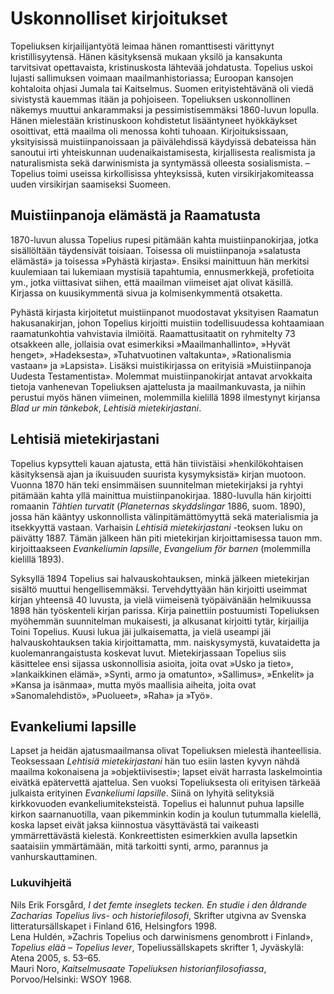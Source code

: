 # Uskonnolliset kirjoitukset

Topeliuksen kirjailijantyötä leimaa hänen romanttisesti värittynyt kristillisyytensä. Hänen käsityksensä mukaan yksilö ja kansakunta tarvitsivat opettavaista, kristinuskosta lähtevää johdatusta. Topelius uskoi lujasti sallimuksen voimaan maailmanhistoriassa; Euroopan kansojen kohtaloita ohjasi Jumala tai Kaitselmus. Suomen erityistehtävänä oli viedä sivistystä kauemmas itään ja pohjoiseen. Topeliuksen uskonnollinen näkemys muuttui ankarammaksi ja pessimistisemmäksi 1860-luvun lopulla. Hänen mielestään kristinuskoon kohdistetut lisääntyneet hyökkäykset osoittivat, että maailma oli menossa kohti tuhoaan. Kirjoituksissaan, yksityisissä muistiinpanoissaan ja päivälehdissä käydyissä debateissa hän sanoutui irti yhteiskunnan uudenaikaistamisesta, kirjallisesta realismista ja naturalismista sekä darwinismista ja syntymässä olleesta sosialismista. – Topelius toimi useissa kirkollisissa yhteyksissä, kuten virsikirjakomiteassa uuden virsikirjan saamiseksi Suomeen.<br/>

## Muistiinpanoja elämästä ja Raamatusta

1870-luvun alussa Topelius rupesi pitämään kahta muistiinpanokirjaa, jotka sisällöltään täydensivät toisiaan. Toisessa oli muistiinpanoja »salatusta elämästä» ja toisessa »Pyhästä kirjasta». Ensiksi mainittuun hän merkitsi kuulemiaan tai lukemiaan mystisiä tapahtumia, ennusmerkkejä, profetioita ym., jotka viittasivat siihen, että maailman viimeiset ajat olivat käsillä. Kirjassa on kuusikymmentä sivua ja kolmisenkymmentä otsaketta.<br/>

Pyhästä kirjasta kirjoitetut muistiinpanot muodostavat yksityisen Raamatun hakusanakirjan, johon Topelius kirjoitti muistiin todellisuudessa kohtaamiaan raamatunkohtia vahvistavia ilmiöitä. Raamattusitaatit on ryhmitelty 73 otsakkeen alle, jollaisia ovat esimerkiksi »Maailmanhallinto», »Hyvät henget», »Hadeksesta», »Tuhatvuotinen valtakunta», »Rationalismia vastaan» ja »Lapsista». Lisäksi muistikirjassa on erityisiä »Muistiinpanoja Uudesta Testamentista». Molemmat muistiinpanokirjat antavat arvokkaita tietoja vanhenevan Topeliuksen ajattelusta ja maailmankuvasta, ja niihin perustui myös hänen viimeinen, molemmilla kielillä 1898 ilmestynyt kirjansa *Blad ur min tänkebok*, *Lehtisiä mietekirjastani*.<br/>

## Lehtisiä mietekirjastani

Topelius kypsytteli kauan ajatusta, että hän tiivistäisi »henkilökohtaisen käsityksensä ajan ja ikuisuuden suurista kysymyksistä» kirjan muotoon. Vuonna 1870 hän teki ensimmäisen suunnitelman mietekirjaksi ja ryhtyi pitämään kahta yllä mainittua muistiinpanokirjaa. 1880-luvulla hän kirjoitti romaanin *Tähtien turvatit* (*Planeternas skyddslingar* 1886, suom. 1890), jossa hän kääntyy uskonnollista välinpitämättömyyttä sekä materialismia ja itsekkyyttä vastaan. Varhaisin *Lehtisiä mietekirjastani* -teoksen luku on päivätty 1887. Tämän jälkeen hän piti mietekirjan kirjoittamisessa tauon mm. kirjoittaakseen *Evankeliumin lapsille*, *Evangelium för barnen* (molemmilla kielillä 1893).<br/>

Syksyllä 1894 Topelius sai halvauskohtauksen, minkä jälkeen mietekirjan sisältö muuttui hengellisemmäksi. Tervehdyttyään hän kirjoitti useimmat kirjan yhteensä 40 luvusta, ja vielä viimeisenä työpäivänään helmikuussa 1898 hän työskenteli kirjan parissa. Kirja painettiin postuumisti Topeliuksen myöhemmän suunnitelman mukaisesti, ja alkusanat kirjoitti tytär, kirjailija Toini Topelius. Kuusi lukua jäi julkaisematta, ja vielä useampi jäi halvauskohtauksen takia kirjoittamatta, mm. naiskysymystä, kuvataidetta ja kuolemanrangaistusta koskevat luvut. Mietekirjassaan Topelius siis käsittelee ensi sijassa uskonnollisia asioita, joita ovat »Usko ja tieto», »Iankaikkinen elämä», »Synti, armo ja omatunto», »Sallimus», »Enkelit» ja »Kansa ja isänmaa», mutta myös maallisia aiheita, joita ovat »Sanomalehdistö», »Puolueet», »Raha» ja »Työ».<br/>

## Evankeliumi lapsille

Lapset ja heidän ajatusmaailmansa olivat Topeliuksen mielestä ihanteellisia. Teoksessaan *Lehtisiä mietekirjastani* hän tuo esiin lasten kyvyn nähdä maailma kokonaisena ja »objektiivisesti»; lapset eivät harrasta laskelmointia eivätkä epätervettä ajattelua. Sen vuoksi Topeliuksesta oli erityisen tärkeää julkaista erityinen *Evankeliumi lapsille*. Siinä on lyhyitä selityksiä kirkkovuoden evankeliumiteksteistä. Topelius ei halunnut puhua lapsille kirkon saarnanuotilla, vaan pikemminkin kodin ja koulun tutummalla kielellä, koska lapset eivät jaksa kiinnostua väsyttävästä tai vaikeasti ymmärrettävästä kielestä. Konkreettisten esimerkkien avulla lapsetkin saataisiin ymmärtämään, mitä tarkoitti synti, armo, parannus ja vanhurskauttaminen.<br/>

### Lukuvihjeitä

Nils Erik Forsgård, *I det femte inseglets tecken. En studie i den åldrande Zacharias Topelius livs- och historiefilosofi*, Skrifter utgivna av Svenska litteratursällskapet i Finland 616, Helsingfors 1998.<br/>
Lena Huldén, »Zachris Topelius och darwinismens genombrott i Finland», *Topelius elää – Topelius lever*, Topeliussällskapets skrifter 1, Jyväskylä: Atena 2005, s. 53–65.<br/>
Mauri Noro, *Kaitselmusaate Topeliuksen historianfilosofiassa*, Porvoo/Helsinki: WSOY 1968.<br/>